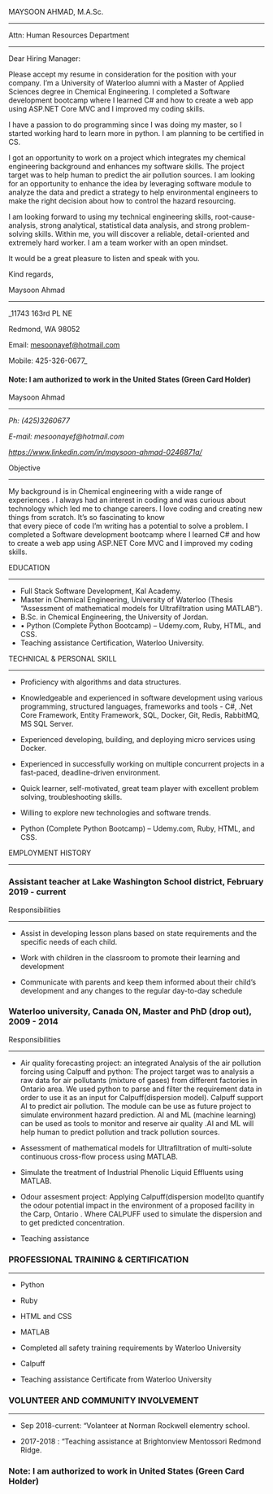 
MAYSOON AHMAD, M.A.Sc.

----------------------   







Attn:  Human Resources Department 

--------------------------------- 





Dear Hiring Manager:



Please accept my resume in consideration for the position with your company. I’m a University of Waterloo alumni with a Master of Applied Sciences degree in Chemical Engineering. I completed a Software development bootcamp where I learned C# and how to create a web app using ASP.NET Core MVC and I improved my coding skills. 



I have a passion to do programming since I was doing my master, so I started working hard to learn more in python. I am planning to be certified in CS.



I got an opportunity to work on a project which integrates my chemical engineering background and enhances my software skills. The project target was to help human to predict the air pollution sources. I am looking for an opportunity to enhance the idea by leveraging software module to analyze the data and predict a strategy to help environmental engineers to make the right decision about how to control the hazard resourcing. 



I am looking forward to using my technical engineering skills, root-cause-analysis, strong analytical, statistical data analysis, and strong problem-solving skills. Within me, you will discover a reliable, detail-oriented and extremely hard worker. I am a team worker with an open mindset. 



It would be a great pleasure to listen and speak with you.



Kind regards,



Maysoon Ahmad

--------------

_11743 163rd PL NE

Redmond, WA 98052

Email: mesoonayef@hotmail.com

Mobile: 425-326-0677_





























#### Note: I am authorized to work in the United States (Green Card Holder)

















Maysoon Ahmad 

-------------





_Ph: (425)3260677_

_E-mail: mesoonayef@hotmail.com_

_https://www.linkedin.com/in/maysoon-ahmad-0246871a/_







Objective

---------



My background is in Chemical engineering with a wide range of experiences . I always had an interest in coding and  was  curious 
about technology which led me to change careers. I love coding and creating new things from scratch. It’s so fascinating to know  
that every piece of code I’m writing has a potential to  solve a problem. I  completed  a Software  development bootcamp where I
learned C# and how to create a web app using ASP.NET Core MVC and I improved my coding skills.



EDUCATION

---------



* Full Stack Software Development, Kal Academy.
* Master in Chemical Engineering, University of Waterloo (Thesis “Assessment of mathematical models for Ultrafiltration using MATLAB”).
* B.Sc. in Chemical Engineering, the University of Jordan. 
* •	Python (Complete Python Bootcamp) – Udemy.com, Ruby, HTML, and CSS.
* Teaching assistance Certification, Waterloo University.



TECHNICAL & PERSONAL SKILL

-------------------------- 

* Proficiency with algorithms and data structures. 

* Knowledgeable and experienced in software development using various programming, structured languages, frameworks 
  and tools - C#, .Net Core Framework, Entity Framework, SQL, Docker, Git, Redis, RabbitMQ, MS SQL Server.


* Experienced developing, building, and deploying micro services using Docker. 

* Experienced in successfully working on multiple concurrent projects in a fast-paced, deadline-driven environment. 

* Quick learner, self-motivated, great team player with excellent problem solving, troubleshooting skills. 

* Willing to explore new technologies and software trends.

* Python (Complete Python Bootcamp) – Udemy.com, Ruby, HTML, and CSS.


EMPLOYMENT HISTORY

------------------ 



### Assistant teacher at Lake Washington School district, February 2019 - current ###

Responsibilities

----------------

* Assist in developing lesson plans based on state requirements and the specific needs of each child.

* Work with children in the classroom to promote their learning and development

* Communicate with parents and keep them informed about their child’s development and any changes to the regular day-to-day schedule



### Waterloo university, Canada ON, Master and PhD (drop out),  2009 - 2014 ###

Responsibilities

----------------

* Air quality forecasting project: an integrated Analysis of the air pollution forcing using Calpuff and python: The project target was to analysis a raw data for air pollutants (mixture of gases) from different factories in Ontario area. We used python to parse and filter the requirement data in order to use it as an input for Calpuff(dispersion model). Calpuff support AI to predict air pollution. The module can be use as future project to simulate environment hazard prediction. AI and ML (machine learning) can be used as tools to monitor and reserve air quality .AI and ML will help human to predict pollution and track pollution sources. 

* Assessment of mathematical models for Ultrafiltration of multi-solute continuous cross-flow process using MATLAB.

* Simulate the treatment of Industrial Phenolic Liquid Effluents using MATLAB.

* Odour assesment project: Applying Calpuff(dispersion model)to quantify the odour potential impact in the environment of a proposed facility in the Carp, Ontario . Where CALPUFF used to simulate the dispersion and to get predicted concentration.

* Teaching assistance 



### PROFESSIONAL TRAINING & CERTIFICATION  ###

----------------------------------------------

* Python 

* Ruby

* HTML and CSS

* MATLAB 

* Completed all safety training requirements by Waterloo University 

* Calpuff 

* Teaching assistance Certificate from Waterloo University



### VOLUNTEER AND COMMUNITY INVOLVEMENT #### 

-------------------------------------------

* Sep 2018-current: “Volanteer at Norman Rockwell elementry school.

* 2017-2018   : “Teaching assistance at  Brightonview Mentossori Redmond Ridge.























### Note: I am authorized to work in United States (Green Card Holder)
